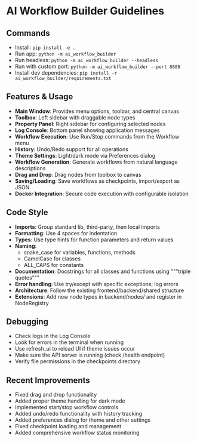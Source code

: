 # AI Workflow Builder Guidelines

## Commands
- Install: `pip install -e .`
- Run app: `python -m ai_workflow_builder`
- Run headless: `python -m ai_workflow_builder --headless`
- Run with custom port: `python -m ai_workflow_builder --port 8888`
- Install dev dependencies: `pip install -r ai_workflow_builder/requirements.txt`

## Features & Usage
- **Main Window**: Provides menu options, toolbar, and central canvas
- **Toolbox**: Left sidebar with draggable node types
- **Property Panel**: Right sidebar for configuring selected nodes
- **Log Console**: Bottom panel showing application messages
- **Workflow Execution**: Use Run/Stop commands from the Workflow menu
- **History**: Undo/Redo support for all operations
- **Theme Settings**: Light/dark mode via Preferences dialog
- **Workflow Generation**: Generate workflows from natural language descriptions
- **Drag and Drop**: Drag nodes from toolbox to canvas
- **Saving/Loading**: Save workflows as checkpoints, import/export as JSON
- **Docker Integration**: Secure code execution with configurable isolation

## Code Style
- **Imports**: Group standard lib, third-party, then local imports
- **Formatting**: Use 4 spaces for indentation
- **Types**: Use type hints for function parameters and return values
- **Naming**: 
  - snake_case for variables, functions, methods
  - CamelCase for classes
  - ALL_CAPS for constants
- **Documentation**: Docstrings for all classes and functions using """triple quotes"""
- **Error handling**: Use try/except with specific exceptions; log errors
- **Architecture**: Follow the existing frontend/backend/shared structure
- **Extensions**: Add new node types in backend/nodes/ and register in NodeRegistry

## Debugging
- Check logs in the Log Console
- Look for errors in the terminal when running
- Use refresh_ui to reload UI if theme issues occur
- Make sure the API server is running (check /health endpoint)
- Verify file permissions in the checkpoints directory

## Recent Improvements
- Fixed drag and drop functionality
- Added proper theme handling for dark mode
- Implemented start/stop workflow controls
- Added undo/redo functionality with history tracking
- Added preferences dialog for theme and other settings
- Fixed checkpoint loading and management
- Added comprehensive workflow status monitoring